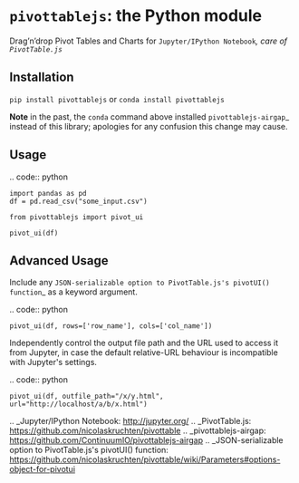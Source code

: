 ``pivottablejs``: the Python module
===================================

Drag’n’drop Pivot Tables and Charts for `Jupyter/IPython Notebook`_,
care of `PivotTable.js`_

Installation
------------

``pip install pivottablejs`` or ``conda install pivottablejs``

**Note** in the past, the ``conda`` command above installed `pivottablejs-airgap`_ instead of this library; apologies for any confusion this change may cause.

Usage
-----

.. code:: python

    import pandas as pd
    df = pd.read_csv("some_input.csv")

    from pivottablejs import pivot_ui

    pivot_ui(df)

Advanced Usage
--------------

Include any `JSON-serializable option to PivotTable.js's pivotUI() function`_ as a keyword argument.

.. code:: python

    pivot_ui(df, rows=['row_name'], cols=['col_name'])

Independently control the output file path and the URL used to access it from Jupyter, in case the default relative-URL behaviour is incompatible with Jupyter's settings.

.. code:: python


    pivot_ui(df, outfile_path="/x/y.html", url="http://localhost/a/b/x.html")

.. _Jupyter/IPython Notebook: http://jupyter.org/
.. _PivotTable.js: https://github.com/nicolaskruchten/pivottable
.. _pivottablejs-airgap: https://github.com/ContinuumIO/pivottablejs-airgap
.. _JSON-serializable option to PivotTable.js's pivotUI() function: https://github.com/nicolaskruchten/pivottable/wiki/Parameters#options-object-for-pivotui
